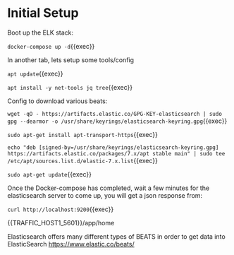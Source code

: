 
# Initial Setup

Boot up the ELK stack:

`docker-compose up -d`{{exec}}

In another tab, lets setup some tools/config

`apt update`{{exec}}

`apt install -y net-tools jq tree`{{exec}}

Config to download various beats:

`wget -qO - https://artifacts.elastic.co/GPG-KEY-elasticsearch | sudo gpg --dearmor -o /usr/share/keyrings/elasticsearch-keyring.gpg`{{exec}}

`sudo apt-get install apt-transport-https`{{exec}}

`echo "deb [signed-by=/usr/share/keyrings/elasticsearch-keyring.gpg] https://artifacts.elastic.co/packages/7.x/apt stable main" | sudo tee /etc/apt/sources.list.d/elastic-7.x.list`{{exec}}

`sudo apt-get update`{{exec}}



Once the Docker-compose has completed, wait a few minutes for the elasticsearch server to come up, you will get a json response from:

`curl http://localhost:9200`{{exec}}



{{TRAFFIC_HOST1_5601}}/app/home



Elasticsearch offers many different types of BEATS in order to get data into ElasticSearch https://www.elastic.co/beats/

